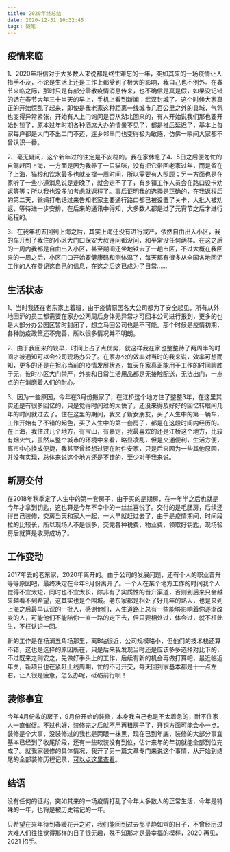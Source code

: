 ```yaml
---
title: 2020年终总结
date: 2020-12-31 10:32:45
tags: 随笔
---
```




## 疫情来临

1、2020年相信对于大多数人来说都是终生难忘的一年，突如其来的一场疫情让人措手不及，不论是生活上还是工作上都受到了极大的影响，我自己也不例外。在春节来临之际，那时只是有部分零散疫情消息传来，也不确信是真是假，如果没记错的话在春节大年三十当天的早上，手机上看到新闻：武汉封城了。这个时候大家真正的开始慌乱了起来，即使是我老家这种距离一线城市几百公里之外的县城，气氛也变得异常紧张，开始有人上门询问是否从湖北回来的，有人开始说我们那也要开始封锁了，原本过年时期各种酒席大办的情景不见了，都是推后延迟了，基本上每家每户都是大门不出二门不迈，连乡邻串门也变得极为敏感，仿佛一瞬间大家都不曾认识一番。

2、毫无疑问，这个新年过的注定是不安稳的。我在家休息了4、5日之后便匆忙的自驾赶回上海，一方面是因为我养了一只猫咪，没有把它带回老家过年，而是留在了上海，猫粮和饮水最多也就支撑一周时间，所以需要有人照顾；另一方面也是在家听了一些小道消息说是走晚了，就会走不了了，有乡镇工作人员会在路口设卡劝返等等；所以我也没多加考虑就返程了。事后证明我的选择是正确的，在我返程后的第二天，爸妈打电话过来告知老家主要通行路口都已被设置了关卡，大批人被劝返，等待进一步安排，在后来的通讯中得知，大多数人都是过了元宵节之后才进行返程的。

3、在我年初五回到上海之后，其实上海还没有进行戒严，依然自由出入小区，我的车开到了我住的小区大门口保安大叔连问都没问，和平常没任何两样。在这之后的一周内我都是自由出入小区，甚至期间还坐地铁去了一趟市区，不过大概在我回来的一周之后，小区门口开始要健康码和测体温了，每天都有很多从全国各地回沪工作的人在登记这自己的信息，在这之后这已成为了日常......

## 生活状态

1、当时我还在老东家上着班，由于疫情原因各大公司都为了安全起见，所有从外地回沪的员工都需要在家办公两周后身体无异常才可回本公司进行报到，更多的也是大部分办公园区暂时封闭了，想立马回公司也是不可能。那个时候是疫情初期，各种防疫政策还不完善，所以很多情况并不明朗。

2、由于我回来的较早，时间上占了点优势，就这样我在家也整整待了两周半的时间才被通知可以会公司现场办公了。在家办公的效率对当时的我来说，效率可想而知，更多的还是在担心当前的疫情发展状态，每天在家真正能用于工作的时间聊胜于无，彼时小区大门禁严，外卖和日常生活用品都是无接触配送，无法出门，一点点的在消磨着人们的耐心。

3、因为一些原因，今年在3月份搬家了，在江桥这个地方住了整整3年，在这里其实还是有很多回忆的，只是觉得时间过的太快了，还没来得及好好的回忆转眼间几年的时间就过去了。住在这里的期间，我交了新女朋友，买了人生中的第一辆车，工作开始有了不错的起色，买了人生中的第一套房子，都是在这段时间内经历的。在上海，我住过几个地方，有宝山，有嘉定，我最喜欢的还是江桥这个地方，比较有烟火气，虽然从整个城市的环境中来看，略显凌乱，但是交通便利，生活方便，离市中心换成便捷，我甚至曾经想过要在附件安家，只是后来因为一些其他原因，并没有实现，总体来说这个地方还是不错的，至少对于我来说。

## 新房交付

在2018年秋季定了人生中的第一套房子，由于买的是期房，在一年半之后也就是今年才拿到钥匙，这也算是今年不幸中的一丝丝喜悦了。交付的是毛胚房，后续还得自己装修，交房当天和家人一起，一大早就赶过去了，由于是疫情期间，时间段拉的比较长，所以现场人不是很多，交完各种税费，物业费，领取好钥匙，现场验房后就算是收房成功了。

## 工作变动

2017年去的老东家，2020年离开的。由于公司的发展问题，还有个人的职业晋升等等原因吧，最终决定在今年9月份离开了。一个人在某个地方工作的时间我个人觉得不宜太短，同时也不宜太长，除非有了实质性的晋升渠道，否则到后来只会越来越看不到希望，这其实也是个围城。老东家都是相处了好几年的熟人，也是来到上海之后最早认识的一批人，感谢他们，人生道路上总有一些能够影响着你逐渐改变的人，可能他们不能陪你一直一路的走下去，但只要相处过，体会过，就不枉此生，不枉认识一回。

新的工作是在杨浦五角场那里，离B站很近，公司规模略小，但他们的技术栈还算不错，这也是选择的原因所在，只是后来我发现当时还是应该多多选择对比下的，不过既来之则安之，先做好手头上的工作，后续有新的机会再做打算吧，最近临近年关，新项目也在紧赶上线周期，忙的不可开交，每天回到家基本都是十一点左右，让人很是疲惫，怎么办呢，砥砺前行呗！

## 装修事宜

今年4月份收的房子，9月份开始的装修，本身我自己也是不太着急的，耐不住家人一直催促。不过也好，装修完之后就不用再租房子了，开销方面可能会小一点。装修是个大事，没装修过的我也是两眼一抹黑，现在已到年底，装修的大部分事宜基本已经到了收尾阶段，还有一些软装没有到位，估计来年的年初就能全部到位完成了。就我家装修的具体情况，我开了另一篇文章专门来说这个事情，从开始到结尾的全部装修历程记录，[可以点这里查看](https://www.965.one/2021/08/28/%E9%A6%96%E6%AC%A1%E8%A3%85%E4%BF%AE%E5%85%A8%E7%A8%8B%E6%80%BB%E7%BB%93/)。

## 结语

没有任何的征兆，突如其来的一场疫情打乱了今年大多数人的正常生活，今年是特殊的一年，也将是被历史铭记的一年。

只希望在来年待到春暖花开之时，我们能回到过去那平静如常的日子，不曾经历过大难人们往往觉得那样的日子很无趣，殊不知那才是最幸福的模样，2020 再见，2021 招手。
